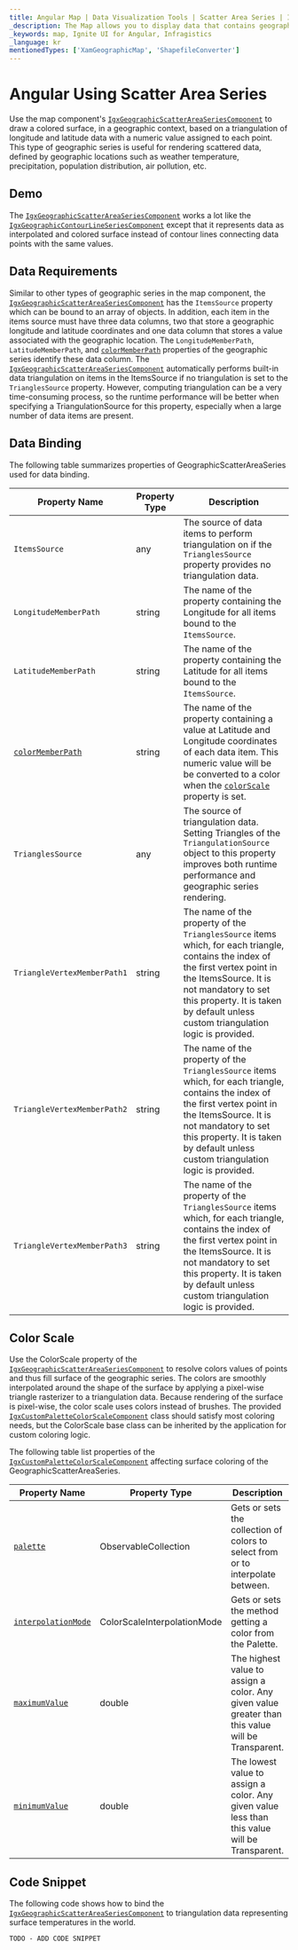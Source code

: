 ```yaml
---
title: Angular Map | Data Visualization Tools | Scatter Area Series | Infragistics
_description: The Map allows you to display data that contains geographic locations from view models or geo-spatial data loaded from shape files on geographic imagery maps.View the demo, dependencies, usage and toolbar for more information.
_keywords: map, Ignite UI for Angular, Infragistics
_language: kr
mentionedTypes: ['XamGeographicMap', 'ShapefileConverter']
---
```


# Angular Using Scatter Area Series

Use the map component's [`IgxGeographicScatterAreaSeriesComponent`]({environment:dvApiBaseUrl}/products/ignite-ui-angular/api/docs/typescript/latest/classes/igniteui_angular_maps.igxgeographicscatterareaseriescomponent.html) to draw a colored surface, in a geographic context, based on a triangulation of longitude and latitude data with a numeric value assigned to each point. This type of geographic series is useful for rendering scattered data, defined by geographic locations such as weather temperature, precipitation, population distribution, air pollution, etc.

## Demo

<code-view style="height: 400px" alt="Angular geo map type scatter area series"
           data-demos-base-url="{environment:dvDemosBaseUrl}"
                    iframe-src="{environment:dvDemosBaseUrl}/maps/geo-map/type-scatter-area-series"
                                                 github-src="maps/geo-map/type-scatter-area-series">
</code-view>


<div class="divider--half"></div>

The [`IgxGeographicScatterAreaSeriesComponent`]({environment:dvApiBaseUrl}/products/ignite-ui-angular/api/docs/typescript/latest/classes/igniteui_angular_maps.igxgeographicscatterareaseriescomponent.html) works a lot like the [`IgxGeographicContourLineSeriesComponent`]({environment:dvApiBaseUrl}/products/ignite-ui-angular/api/docs/typescript/latest/classes/igniteui_angular_maps.igxgeographiccontourlineseriescomponent.html) except that it represents data as interpolated and colored surface instead of contour lines connecting data points with the same values.

## Data Requirements

Similar to other types of geographic series in the map component, the [`IgxGeographicScatterAreaSeriesComponent`]({environment:dvApiBaseUrl}/products/ignite-ui-angular/api/docs/typescript/latest/classes/igniteui_angular_maps.igxgeographicscatterareaseriescomponent.html) has the `ItemsSource` property which can be bound to an array of objects. In addition, each item in the items source must have three data columns, two that store a geographic longitude and latitude coordinates and one data column that stores a value associated with the geographic location. The `LongitudeMemberPath`, `LatitudeMemberPath`, and [`colorMemberPath`]({environment:dvApiBaseUrl}/products/ignite-ui-angular/api/docs/typescript/latest/classes/igniteui_angular_maps.igxgeographicscatterareaseriescomponent.html#colorMemberPath) properties of the geographic series identify these data column.
The [`IgxGeographicScatterAreaSeriesComponent`]({environment:dvApiBaseUrl}/products/ignite-ui-angular/api/docs/typescript/latest/classes/igniteui_angular_maps.igxgeographicscatterareaseriescomponent.html) automatically performs built-in data triangulation on items in the ItemsSource if no triangulation is set to the `TrianglesSource` property. However, computing triangulation can be a very time-consuming process, so the runtime performance will be better when specifying a TriangulationSource for this property, especially when a large number of data items are present.

## Data Binding

The following table summarizes properties of GeographicScatterAreaSeries used for data binding.

| Property Name  | Property Type   | Description   |
|--------------|---------------| ---------------|
|`ItemsSource`|any|The source of data items to perform triangulation on if the `TrianglesSource` property provides no triangulation data.|
|`LongitudeMemberPath`|string|The name of the property containing the Longitude for all items bound to the `ItemsSource`.|
|`LatitudeMemberPath`|string|The name of the property containing the Latitude for all items bound to the `ItemsSource`.|
|[`colorMemberPath`]({environment:dvApiBaseUrl}/products/ignite-ui-angular/api/docs/typescript/latest/classes/igniteui_angular_maps.igxgeographicscatterareaseriescomponent.html#colorMemberPath)|string|The name of the property containing a value at Latitude and Longitude coordinates of each data item. This numeric value will be be converted to a color when the [`colorScale`]({environment:dvApiBaseUrl}/products/ignite-ui-angular/api/docs/typescript/latest/classes/igniteui_angular_maps.igxgeographicscatterareaseriescomponent.html#colorScale) property is set.|
|`TrianglesSource`|any|The source of triangulation data. Setting Triangles of the `TriangulationSource` object to this property improves both runtime performance and geographic series rendering.|
|`TriangleVertexMemberPath1`|string|The name of the property of the `TrianglesSource` items which, for each triangle, contains the index of the first vertex point in the ItemsSource. It is not mandatory to set this property. It is taken by default unless custom triangulation logic is provided.|
|`TriangleVertexMemberPath2`|string|The name of the property of the `TrianglesSource` items which, for each triangle, contains the index of the first vertex point in the ItemsSource. It is not mandatory to set this property. It is taken by default unless custom triangulation logic is provided.|
|`TriangleVertexMemberPath3`|string|The name of the property of the `TrianglesSource` items which, for each triangle, contains the index of the first vertex point in the ItemsSource. It is not mandatory to set this property. It is taken by default unless custom triangulation logic is provided.|

## Color Scale

Use the ColorScale property of the [`IgxGeographicScatterAreaSeriesComponent`]({environment:dvApiBaseUrl}/products/ignite-ui-angular/api/docs/typescript/latest/classes/igniteui_angular_maps.igxgeographicscatterareaseriescomponent.html) to resolve colors values of points and thus fill surface of the geographic series. The colors are smoothly interpolated around the shape of the surface by applying a pixel-wise triangle rasterizer to a triangulation data. Because rendering of the surface is pixel-wise, the color scale uses colors instead of brushes.
The provided [`IgxCustomPaletteColorScaleComponent`]({environment:dvApiBaseUrl}/products/ignite-ui-angular/api/docs/typescript/latest/classes/igniteui_angular_charts.igxcustompalettecolorscalecomponent.html) class should satisfy most coloring needs, but the ColorScale base class can be inherited by the application for custom coloring logic.

The following table list properties of the [`IgxCustomPaletteColorScaleComponent`]({environment:dvApiBaseUrl}/products/ignite-ui-angular/api/docs/typescript/latest/classes/igniteui_angular_charts.igxcustompalettecolorscalecomponent.html) affecting surface coloring of the GeographicScatterAreaSeries.

| Property Name  | Property Type   | Description   |
|--------------|---------------| ---------------|
|[`palette`]({environment:dvApiBaseUrl}/products/ignite-ui-angular/api/docs/typescript/latest/classes/igniteui_angular_charts.igxcustompalettecolorscalecomponent.html#palette)|ObservableCollection<Color>|Gets or sets the collection of colors to select from or to interpolate between.|
|[`interpolationMode`]({environment:dvApiBaseUrl}/products/ignite-ui-angular/api/docs/typescript/latest/classes/igniteui_angular_charts.igxcustompalettecolorscalecomponent.html#interpolationMode)|ColorScaleInterpolationMode|Gets or sets the method getting a color from the Palette.|
|[`maximumValue`]({environment:dvApiBaseUrl}/products/ignite-ui-angular/api/docs/typescript/latest/classes/igniteui_angular_charts.igxcustompalettecolorscalecomponent.html#maximumValue)|double|The highest value to assign a color. Any given value greater than this value will be Transparent.|
|[`minimumValue`]({environment:dvApiBaseUrl}/products/ignite-ui-angular/api/docs/typescript/latest/classes/igniteui_angular_charts.igxcustompalettecolorscalecomponent.html#minimumValue)|double|The lowest value to assign a color. Any given value less than this value will be Transparent.|

## Code Snippet

The following code shows how to bind the [`IgxGeographicScatterAreaSeriesComponent`]({environment:dvApiBaseUrl}/products/ignite-ui-angular/api/docs/typescript/latest/classes/igniteui_angular_maps.igxgeographicscatterareaseriescomponent.html) to triangulation data representing surface temperatures in the world.

<!-- Angular -->

```html
TODO - ADD CODE SNIPPET
```
